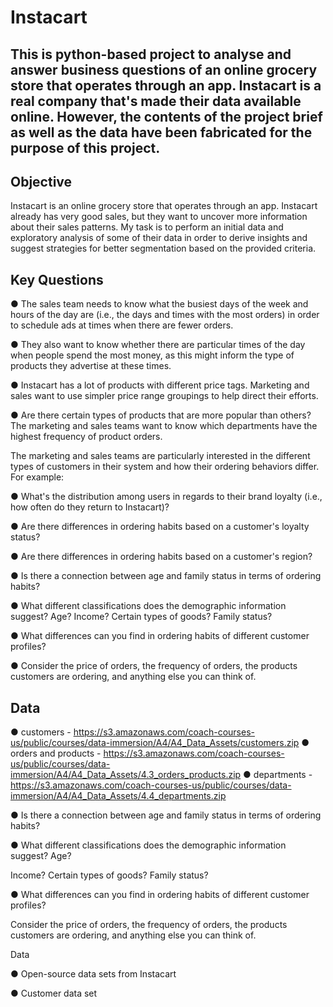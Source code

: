# Instacart

## This is python-based project to analyse and answer business questions of an online grocery store that operates through an app. Instacart is a real company that's made their data available online. However, the contents of the project brief as well as the data have been fabricated for the purpose of this project.

## Objective

Instacart is an online grocery store that operates through an app. Instacart already has very good sales, but they want to uncover more information about their sales patterns. My task is to perform an initial data and exploratory analysis of some of their data in order to derive insights and suggest strategies for better segmentation based on the provided criteria.

## Key Questions

● The sales team needs to know what the busiest days of the week and hours of the day are (i.e., the days and times with the most orders) in order to schedule ads at times when there are fewer orders.

● They also want to know whether there are particular times of the day when people spend the most money, as this might inform the type of products they advertise at these times.

● Instacart has a lot of products with different price tags. Marketing and sales want to use simpler price range groupings to help direct their efforts.

● Are there certain types of products that are more popular than others? The marketing and sales teams want to know which departments have the highest frequency of product orders.

The marketing and sales teams are particularly interested in the different types of customers in their system and how their ordering behaviors differ. For example:

● What's the distribution among users in regards to their brand loyalty (i.e., how often do they return to Instacart)?

● Are there differences in ordering habits based on a customer's loyalty status?

● Are there differences in ordering habits based on a customer's region?

● Is there a connection between age and family status in terms of ordering habits?

● What different classifications does the demographic information suggest? Age? Income? Certain types of goods? Family status?

● What differences can you find in ordering habits of different customer profiles?

● Consider the price of orders, the frequency of orders, the products customers are ordering, and anything else you can think of.

## Data

●   customers - https://s3.amazonaws.com/coach-courses-us/public/courses/data-immersion/A4/A4_Data_Assets/customers.zip
●   orders and products - https://s3.amazonaws.com/coach-courses-us/public/courses/data-immersion/A4/A4_Data_Assets/4.3_orders_products.zip
●   departments - https://s3.amazonaws.com/coach-courses-us/public/courses/data-immersion/A4/A4_Data_Assets/4.4_departments.zip

  ● Is there a connection between age and family status in terms of ordering habits?
  
  ● What different classifications does the demographic information suggest? Age?
  
  Income? Certain types of goods? Family status?
  
  ● What differences can you find in ordering habits of different customer profiles?
  
  Consider the price of orders, the frequency of orders, the products customers are
  ordering, and anything else you can think of.
  

Data

● Open-source data sets from Instacart

● Customer data set
